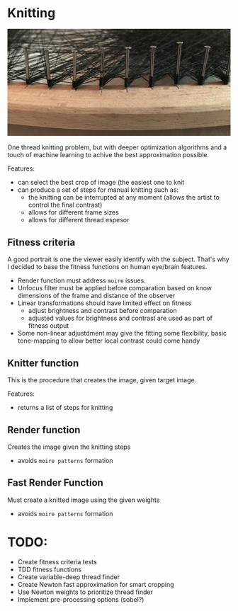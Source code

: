 # Knitting

![introduction](images/introduction.jpg)

One thread knitting problem, but with deeper optimization algorithms and a
touch of machine learning to achive the best approximation possible.

Features:

- can select the best crop of image (the easiest one to knit
- can produce a set of steps for manual knitting such as:
    - the knitting can be interrupted at any moment (allows the artist to
      control the final contrast)
    - allows for different frame sizes
    - allows for different thread espesor


## Fitness criteria

A good portrait is one the viewer easily identify with the subject.
That's why I decided to base the fitness functions on human eye/brain features.

- Render function must address `moire` issues.
- Unfocus filter must be applied before comparation based on know dimensions of
  the frame and distance of the observer
- Linear transformations should have limited effect on fitness
    - adjust brightness and contrast before comparation
    - adjusted values for brightness and contrast are used as part of fitness
      output
- Some non-linear adjustdment may give the fitting some flexibility, basic
  tone-mapping to allow better local contrast could come handy


## Knitter function

This is the procedure that creates the image, given target image.

Features:

- returns a list of steps for knitting


## Render function

Creates the image given the knitting steps

- avoids `moire patterns` formation


## Fast Render Function

Must create a knitted image using the given weights

- avoids `moire patterns` formation


# TODO:

- Create fitness criteria tests
- TDD fitness functions
- Create variable-deep thread finder
- Create Newton fast approximation for smart cropping
- Use Newton weights to prioritize thread finder
- Implement pre-processing options (sobel?)

